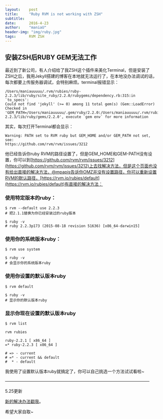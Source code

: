 ```yaml
---
layout:    post
title:     "Ruby RVM is not working with ZSH"
subtitle:  
date:      2016-4-23
author:    "maniaU"
header-img: "img/ruby.jpg"
tags:      RVM ZSH 
---
```


##  安装ZSH后RUBY GEM无法工作

最近到了新公司，有人介绍给了我ZSH这个插件来美化Terminal，但是安装了ZSH之后，我用Jekyll搭建的博客在本地就无法运行了，在本地没办法调试的话，每次都要上传服务器调试，会特别麻烦。terminal报错显示：

	/Users/maniauuuuu/.rvm/rubies/ruby-2.2.3/lib/ruby/site_ruby/2.2.0/rubygems/dependency.rb:315:in `to_specs': 
	Could not find 'jekyll' (>= 0) among 11 total gem(s) (Gem::LoadError)
	Checked in 'GEM_PATH=/Users/maniauuuuu/.gem/ruby/2.2.0:/Users/maniauuuuu/.rvm/rubies/ruby-2.2.3/lib/ruby/gems/2.2.0', execute `gem env` for more information

其实，每次打开Terminal都会显示：

	Warning: PATH set to RVM ruby but GEM_HOME and/or GEM_PATH not set, see:
    https://github.com/rvm/rvm/issues/3212

他已经告诉你ruby RVM的路径设置了，但是GEM_HOME和GEM-PATH没有设置，你可以到[https://github.com/rvm/rvm/issues/3212](https://github.com/rvm/rvm/issues/3212)上去找解决方法，但是这个页面也没有给出直接的解决方法，@mpapis告诉你OMZ并没有设置路径，你可以重新设置RVM的默认路径，[https://rvm.io/rubies/default](https://rvm.io/rubies/default)有直接的解决方法：

### 使用特定版本的ruby：

	$ rvm --default use 2.2.3
	# 把2.1.1替换为你已经安装过的ruby版本
	
	$ ruby -v
	# ruby 2.2.3p173 (2015-08-18 revision 51636) [x86_64-darwin15]

### 使用你的系统版本ruby：

	$ rvm use system

	$ ruby -v
	# 会显示你的系统版本ruby

### 使用你设置的默认版本ruby

	$ rvm default

	$ ruby -v
	# 显示你的默认版本ruby

### 显示你现在设置的默认版本ruby

	$ rvm list
	
	rvm rubies

	ruby-2.2.1 [ x86_64 ]
	=* ruby-2.2.3 [ x86_64 ]

	# => - current
	# =* - current && default
	#  * - default

我使用了设置默认版本ruby就搞定了，你可以自己挑选一个方法试试看啦~

——————————————————————————————————

5.25更新

[新的解决办法戳我](https://stackoverflow.com/questions/27784961/received-warning-message-path-set-to-rvm-after-updating-ruby-version-using-rvm/28080063)。

希望大家自取~

